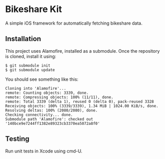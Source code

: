 # Bikeshare Kit

A simple iOS framework for automatically fetching bikeshare data.

## Installation

This project uses Alamofire, installed as a submodule. Once the repository is cloned, install it using:

```
$ git submodule init
$ git submodule update
```

You should see something like this:

```
Cloning into 'Alamofire'...
remote: Counting objects: 3339, done.
remote: Compressing objects: 100% (11/11), done.
remote: Total 3339 (delta 1), reused 0 (delta 0), pack-reused 3328
Receiving objects: 100% (3339/3339), 1.34 MiB | 1024.00 KiB/s, done.
Resolving deltas: 100% (2080/2080), done.
Checking connectivity... done.
Submodule path 'Alamofire': checked out '140bce9e7244ff1382e89323cb3370ea5072a8f0'
``` 

## Testing

Run unit tests in Xcode using cmd-U.
